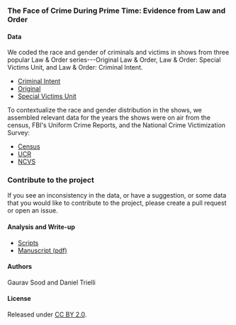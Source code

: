 ### The Face of Crime During Prime Time: Evidence from Law and Order

#### Data

We coded the race and gender of criminals and victims in shows from three popular Law & Order series---Original Law & Order, Law & Order: Special Victims Unit, and Law & Order: Criminal Intent. 

* [Criminal Intent](data/law_and_order_ci.csv)
* [Original](data/law_and_order_lo.csv)
* [Special Victims Unit](data/)

To contextualize the race and gender distribution in the shows, we assembled relevant data for the years the shows were on air from the census, FBI's Uniform Crime Reports, and the National Crime Victimization Survey:

* [Census](data/census/)
* [UCR](data/ucr/)
* [NCVS](data/ncvs/)

### Contribute to the project

If you see an inconsistency in the data, or have a suggestion, or some data that you would like to contribute to the project, please create a pull request or open an issue. 

#### Analysis and Write-up

* [Scripts](scripts/)
* [Manuscript (pdf)](ms/face_of_crime.pdf) 

#### Authors

Gaurav Sood and Daniel Trielli

#### License

Released under [CC BY 2.0](https://creativecommons.org/licenses/by/2.0/). 